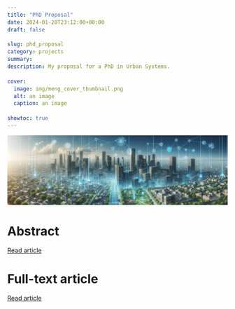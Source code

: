 ```yaml
---
title: "PhD Proposal"
date: 2024-01-20T23:12:00+00:00
draft: false

slug: phd_proposal
category: projects
summary:
description: My proposal for a PhD in Urban Systems.

cover:
  image: img/meng_cover_thumbnail.png
  alt: an image
  caption: an image

showtoc: true
---
```


![image](img/cover_image_thumbnail.png "Cover")


# Abstract

[Read article](/other/summary)


# Full-text article

[Read article](/pdfs/20240111_CMW_PhD_Research_Proposal.pdf)